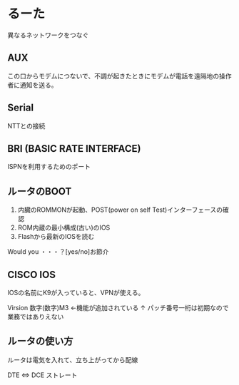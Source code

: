 # るーた

異なるネットワークをつなぐ

## AUX
この口からモデムにつないで、不調が起きたときにモデムが電話を遠隔地の操作者に通知を送る。

## Serial
NTTとの接続

## BRI (BASIC RATE INTERFACE)
ISPNを利用するためのポート

## ルータのBOOT

1. 内臓のROMMONが起動、POST(power on self Test)インターフェースの確認
2. ROM内蔵の最小構成(古い)のIOS
3. Flashから最新のIOSを読む

Would you ・・・？[yes/no]お節介

## CISCO IOS 
IOSの名前にK9が入っていると、VPNが使える。

Virsion 数字(数字)M3 ←機能が追加されている
              ↑
              パッチ番号一桁は初期なので業務ではありえない

## ルータの使い方

ルータは電気を入れて、立ち上がってから配線

DTE <=> DCE ストレート


